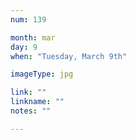 ```yaml
---
num: 139

month: mar
day: 9
when: "Tuesday, March 9th"

imageType: jpg

link: ""
linkname: ""
notes: ""

---
```


